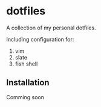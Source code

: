 dotfiles
========

A collection of my personal dotfiles.

Including configuration for:
1. vim
1. slate
1. fish shell


Installation
------------
Comming soon
